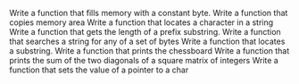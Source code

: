 Write a function that fills memory with a constant byte.
Write a function that copies memory area
Write a function that locates a character in a string
Write a function that gets the length of a prefix substring.
Write a function that searches a string for any of a set of bytes
Write a function that locates a substring.
Write a function that prints the chessboard
Write a function that prints the sum of the two diagonals of a square matrix of integers
Write a function that sets the value of a pointer to a char
